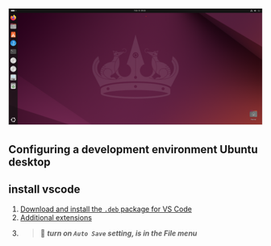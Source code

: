 # ![install - 2025](/Assets/images/ubuntu-desktop.png)

## Configuring a development environment Ubuntu desktop

## install vscode

1. [Download and install the `.deb` package for VS Code](https://code.visualstudio.com/)
2. [Additional extensions](Extensions.md)
3. > 📌 ***turn on `Auto Save` setting, is in the File menu***
